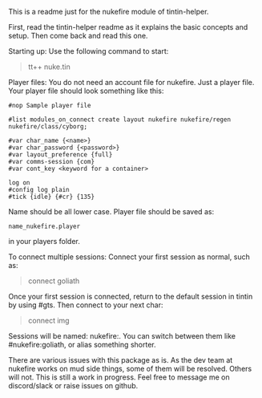 This is a readme just for the nukefire module of tintin-helper.

First, read the tintin-helper readme as it explains the basic concepts
and setup. Then come back and read this one.

Starting up:
Use the following command to start:
>tt++ nuke.tin

Player files:
You do not need an account file for nukefire. Just a player file.
Your player file should look something like this:
```
#nop Sample player file

#list modules_on_connect create layout nukefire nukefire/regen nukefire/class/cyborg;

#var char_name {<name>}
#var char_password {<password>}
#var layout_preference {full}
#var comms-session {com}
#var cont_key <keyword for a container>

log on
#config log plain
#tick {idle} {#cr} {135}
```
Name should be all lower case. Player file should be saved as:

`name_nukefire.player`

in your players folder.

To connect multiple sessions:
Connect your first session as normal, such as:

>connect goliath

Once your first session is connected, return to the default session in
tintin by using #gts.
Then connect to your next char:

>connect img

Sessions will be named: nukefire:<name of char>. You can switch between
them like #nukefire:goliath, or alias something shorter.

There are various issues with this package as is. As the dev team
at nukefire works on mud side things, some of them will be resolved.
Others will not. This is still a work in progress. Feel free to message
me on discord/slack or raise issues on github.